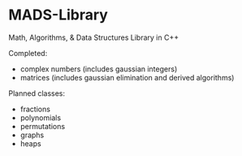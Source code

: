# MADS-Library
Math, Algorithms, &amp; Data Structures Library in C++

Completed:
- complex numbers (includes gaussian integers)
- matrices (includes gaussian elimination and derived algorithms)

Planned classes:
- fractions
- polynomials
- permutations
- graphs
- heaps
